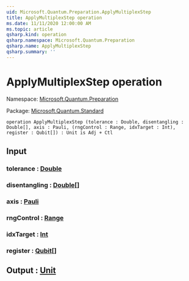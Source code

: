 ```yaml
---
uid: Microsoft.Quantum.Preparation.ApplyMultiplexStep
title: ApplyMultiplexStep operation
ms.date: 11/11/2020 12:00:00 AM
ms.topic: article
qsharp.kind: operation
qsharp.namespace: Microsoft.Quantum.Preparation
qsharp.name: ApplyMultiplexStep
qsharp.summary: ''
---
```


# ApplyMultiplexStep operation

Namespace: [Microsoft.Quantum.Preparation](xref:Microsoft.Quantum.Preparation)

Package: [Microsoft.Quantum.Standard](https://nuget.org/packages/Microsoft.Quantum.Standard)




```qsharp
operation ApplyMultiplexStep (tolerance : Double, disentangling : Double[], axis : Pauli, (rngControl : Range, idxTarget : Int), register : Qubit[]) : Unit is Adj + Ctl
```


## Input

### tolerance : [Double](xref:microsoft.quantum.lang-ref.double)




### disentangling : [Double](xref:microsoft.quantum.lang-ref.double)[]




### axis : [Pauli](xref:microsoft.quantum.lang-ref.pauli)




### rngControl : [Range](xref:microsoft.quantum.lang-ref.range)




### idxTarget : [Int](xref:microsoft.quantum.lang-ref.int)




### register : [Qubit](xref:microsoft.quantum.lang-ref.qubit)[]





## Output : [Unit](xref:microsoft.quantum.lang-ref.unit)


